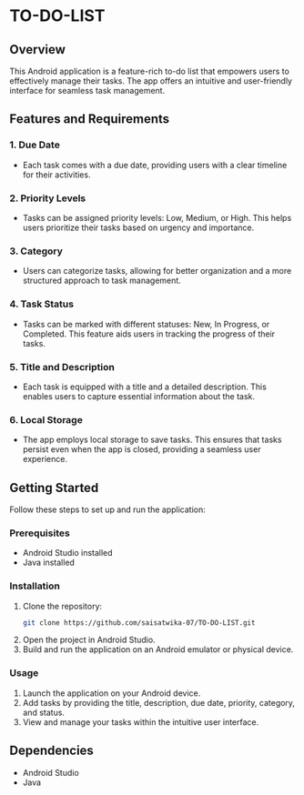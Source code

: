 # TO-DO-LIST
## Overview
This Android application is a feature-rich to-do list that empowers users to effectively manage their tasks. The app offers an intuitive and user-friendly interface for seamless task management.
## Features and Requirements
### 1. Due Date
   - Each task comes with a due date, providing users with a clear timeline for their activities.
### 2. Priority Levels
   - Tasks can be assigned priority levels: Low, Medium, or High. This helps users prioritize their tasks based on urgency and importance.
### 3. Category
   - Users can categorize tasks, allowing for better organization and a more structured approach to task management.
### 4. Task Status
   - Tasks can be marked with different statuses: New, In Progress, or Completed. This feature aids users in tracking the progress of their tasks.
### 5. Title and Description
   - Each task is equipped with a title and a detailed description. This enables users to capture essential information about the task.
### 6. Local Storage
   - The app employs local storage to save tasks. This ensures that tasks persist even when the app is closed, providing a seamless user experience.
## Getting Started
Follow these steps to set up and run the application:
### Prerequisites
- Android Studio installed
- Java installed
### Installation
1. Clone the repository:
    ```bash
    git clone https://github.com/saisatwika-07/TO-DO-LIST.git
     ```
2. Open the project in Android Studio.
3. Build and run the application on an Android emulator or physical device.
### Usage
1. Launch the application on your Android device.
2. Add tasks by providing the title, description, due date, priority, category, and status.
3. View and manage your tasks within the intuitive user interface.
## Dependencies
- Android Studio
- Java
